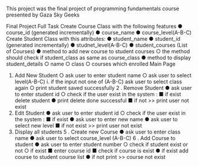 This project was the final project of programming fundamentals course presented by Gaza Sky Geeks

Final Project
Full Task
Create Course Class with the following features
● course_id (generated incrementally)
● course_name
● course_level(A-B-C)
Create Student Class with this attributes:
● student_name
● student_id (generated incrementally)
● studnet_level(A-B-C)
● student_courses (List of Courses)
● method to add new course to student courses
○ the method should check if student_class as same as
course_class
● method to display student_details
○ name
○ class
○ courses which enrolled
Main Page
1. Add New Student
○ ask user to enter student name
○ ask user to select level(A-B-C)
i. if the input not one of (A-B-C) ask user to select
class again
○ print student saved successfully
2 . Remove Student
● ask user to enter student id
○ check if the user exist in the system :
■ if exist delete student
● print delete done successful
■ if not >> print user not exist
3. Edit Student
● ask user to enter student id
○ check if the user exist in the system :
■ if exist
● ask user to enter new name
● ask user to select new level
■ if not exist >> print user not exist
4. Display all students
5 . Create new Course
● ask user to enter class name
● ask user to select course_level (A-B-C)
6 . Add Course to student
● ask user to enter student number
○ check if student exist or not
○ if exist
■ enter course id
■ check if course is exist
● if exist add course to student
course list
● if not print >> course not exist
